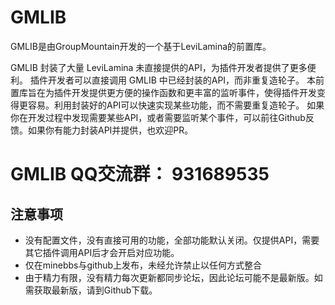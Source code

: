 # GMLIB
GMLIB是由GroupMountain开发的一个基于LeviLamina的前置库。

GMLIB 封装了大量 LeviLamina 未直接提供的API，为插件开发者提供了更多便利。
插件开发者可以直接调用 GMLIB 中已经封装的API，而非重复造轮子。
本前置库旨在为插件开发提供更方便的操作函数和更丰富的监听事件，使得插件开发变得更容易。利用封装好的API可以快速实现某些功能，而不需要重复造轮子。
如果你在开发过程中发现需要某些API，或者需要监听某个事件，可以前往Github反馈。如果你有能力封装API并提供，也欢迎PR。

# GMLIB QQ交流群： 931689535
## 注意事项

* 没有配置文件，没有直接可用的功能，全部功能默认关闭。仅提供API，需要其它插件调用API后才会开启对应功能。
* 仅在minebbs与github上发布，未经允许禁止以任何方式整合
* 由于精力有限，没有精力每次更新都同步论坛，因此论坛可能不是最新版。如需获取最新版，请到Github下载。

